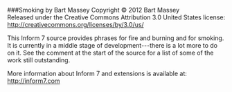###Smoking by Bart Massey
Copyright © 2012 Bart Massey  
Released under the Creative Commons Attribution 3.0 United States license:  
http://creativecommons.org/licenses/by/3.0/us/

This Inform 7 source provides phrases for fire and burning
and for smoking. It is currently in a middle stage of
development---there is a lot more to do on it. See the
comment at the start of the source for a list of some of the
work still outstanding.

More information about Inform 7 and extensions is available
at: http://inform7.com
